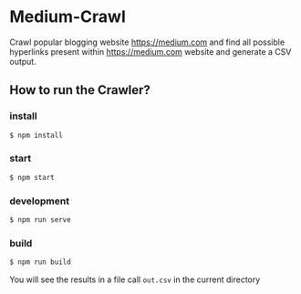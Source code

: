 # Medium-Crawl
Crawl popular blogging website https://medium.com​ and find all possible hyperlinks present within https://medium.com​ website and generate a CSV output.

## How to run the Crawler?

### install
```sh
$ npm install
```

### start
```sh
$ npm start
```

### development
```sh
$ npm run serve
```

### build
```sh
$ npm run build
```



You will see the results in a file call `out.csv` in the current directory



